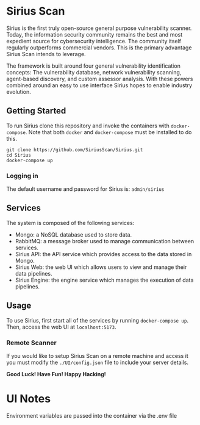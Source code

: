 # Sirius Scan
Sirius is the first truly open-source general purpose vulnerability scanner. Today, the information security community remains the best and most expedient source for cybersecurity intelligence. The community itself regularly outperforms commercial vendors. This is the primary advantage Sirius Scan intends to leverage.

The framework is built around four general vulnerability identification concepts: The vulnerability database, network vulnerability scanning, agent-based discovery, and custom assessor analysis. With these powers combined around an easy to use interface Sirius hopes to enable industry evolution.

## Getting Started
To run Sirius clone this repository and invoke the containers with `docker-compose`. Note that both `docker` and `docker-compose` must be installed to do this.

```
git clone https://github.com/SiriusScan/Sirius.git
cd Sirius
docker-compose up
```

### Logging in
The default username and password for Sirius is: `admin/sirius`

## Services 
The system is composed of the following services: 
- Mongo: a NoSQL database used to store data. 
- RabbitMQ: a message broker used to manage communication between services. 
- Sirius API: the API service which provides access to the data stored in Mongo. 
- Sirius Web: the web UI which allows users to view and manage their data pipelines. 
- Sirius Engine: the engine service which manages the execution of data pipelines. 

## Usage 
To use Sirius, first start all of the services by running `docker-compose up`. Then, access the web UI at `localhost:5173`.

### Remote Scanner
If you would like to setup Sirius Scan on a remote machine and access it you must modify the `./UI/config.json` file to include your server details.

**Good Luck! Have Fun! Happy Hacking!**


# UI Notes

Environment variables are passed into the container via the .env file